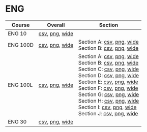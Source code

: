 # ENG

| Course | Overall | Section |
| ------ | ------- | ------- |
| ENG 10 | [csv](https://github.com/UCSD-Historical-Enrollment-Data/2025Spring/blob/main/overall/ENG%2010.csv), [png](https://raw.githubusercontent.com/UCSD-Historical-Enrollment-Data/2025Spring/main/plot_overall/ENG%2010.png), [wide](https://raw.githubusercontent.com/UCSD-Historical-Enrollment-Data/2025Spring/main/plot_overall_wide/ENG%2010.png) |  |
| ENG 100D | [csv](https://github.com/UCSD-Historical-Enrollment-Data/2025Spring/blob/main/overall/ENG%20100D.csv), [png](https://raw.githubusercontent.com/UCSD-Historical-Enrollment-Data/2025Spring/main/plot_overall/ENG%20100D.png), [wide](https://raw.githubusercontent.com/UCSD-Historical-Enrollment-Data/2025Spring/main/plot_overall_wide/ENG%20100D.png) | Section A: [csv](https://github.com/UCSD-Historical-Enrollment-Data/2025Spring/blob/main/section/ENG%20100D_A.csv), [png](https://raw.githubusercontent.com/UCSD-Historical-Enrollment-Data/2025Spring/main/plot_section/ENG%20100D_A.png), [wide](https://raw.githubusercontent.com/UCSD-Historical-Enrollment-Data/2025Spring/main/plot_section_wide/ENG%20100D_A.png)<br>Section B: [csv](https://github.com/UCSD-Historical-Enrollment-Data/2025Spring/blob/main/section/ENG%20100D_B.csv), [png](https://raw.githubusercontent.com/UCSD-Historical-Enrollment-Data/2025Spring/main/plot_section/ENG%20100D_B.png), [wide](https://raw.githubusercontent.com/UCSD-Historical-Enrollment-Data/2025Spring/main/plot_section_wide/ENG%20100D_B.png) |
| ENG 100L | [csv](https://github.com/UCSD-Historical-Enrollment-Data/2025Spring/blob/main/overall/ENG%20100L.csv), [png](https://raw.githubusercontent.com/UCSD-Historical-Enrollment-Data/2025Spring/main/plot_overall/ENG%20100L.png), [wide](https://raw.githubusercontent.com/UCSD-Historical-Enrollment-Data/2025Spring/main/plot_overall_wide/ENG%20100L.png) | Section A: [csv](https://github.com/UCSD-Historical-Enrollment-Data/2025Spring/blob/main/section/ENG%20100L_A.csv), [png](https://raw.githubusercontent.com/UCSD-Historical-Enrollment-Data/2025Spring/main/plot_section/ENG%20100L_A.png), [wide](https://raw.githubusercontent.com/UCSD-Historical-Enrollment-Data/2025Spring/main/plot_section_wide/ENG%20100L_A.png)<br>Section B: [csv](https://github.com/UCSD-Historical-Enrollment-Data/2025Spring/blob/main/section/ENG%20100L_B.csv), [png](https://raw.githubusercontent.com/UCSD-Historical-Enrollment-Data/2025Spring/main/plot_section/ENG%20100L_B.png), [wide](https://raw.githubusercontent.com/UCSD-Historical-Enrollment-Data/2025Spring/main/plot_section_wide/ENG%20100L_B.png)<br>Section C: [csv](https://github.com/UCSD-Historical-Enrollment-Data/2025Spring/blob/main/section/ENG%20100L_C.csv), [png](https://raw.githubusercontent.com/UCSD-Historical-Enrollment-Data/2025Spring/main/plot_section/ENG%20100L_C.png), [wide](https://raw.githubusercontent.com/UCSD-Historical-Enrollment-Data/2025Spring/main/plot_section_wide/ENG%20100L_C.png)<br>Section D: [csv](https://github.com/UCSD-Historical-Enrollment-Data/2025Spring/blob/main/section/ENG%20100L_D.csv), [png](https://raw.githubusercontent.com/UCSD-Historical-Enrollment-Data/2025Spring/main/plot_section/ENG%20100L_D.png), [wide](https://raw.githubusercontent.com/UCSD-Historical-Enrollment-Data/2025Spring/main/plot_section_wide/ENG%20100L_D.png)<br>Section E: [csv](https://github.com/UCSD-Historical-Enrollment-Data/2025Spring/blob/main/section/ENG%20100L_E.csv), [png](https://raw.githubusercontent.com/UCSD-Historical-Enrollment-Data/2025Spring/main/plot_section/ENG%20100L_E.png), [wide](https://raw.githubusercontent.com/UCSD-Historical-Enrollment-Data/2025Spring/main/plot_section_wide/ENG%20100L_E.png)<br>Section F: [csv](https://github.com/UCSD-Historical-Enrollment-Data/2025Spring/blob/main/section/ENG%20100L_F.csv), [png](https://raw.githubusercontent.com/UCSD-Historical-Enrollment-Data/2025Spring/main/plot_section/ENG%20100L_F.png), [wide](https://raw.githubusercontent.com/UCSD-Historical-Enrollment-Data/2025Spring/main/plot_section_wide/ENG%20100L_F.png)<br>Section G: [csv](https://github.com/UCSD-Historical-Enrollment-Data/2025Spring/blob/main/section/ENG%20100L_G.csv), [png](https://raw.githubusercontent.com/UCSD-Historical-Enrollment-Data/2025Spring/main/plot_section/ENG%20100L_G.png), [wide](https://raw.githubusercontent.com/UCSD-Historical-Enrollment-Data/2025Spring/main/plot_section_wide/ENG%20100L_G.png)<br>Section H: [csv](https://github.com/UCSD-Historical-Enrollment-Data/2025Spring/blob/main/section/ENG%20100L_H.csv), [png](https://raw.githubusercontent.com/UCSD-Historical-Enrollment-Data/2025Spring/main/plot_section/ENG%20100L_H.png), [wide](https://raw.githubusercontent.com/UCSD-Historical-Enrollment-Data/2025Spring/main/plot_section_wide/ENG%20100L_H.png)<br>Section I: [csv](https://github.com/UCSD-Historical-Enrollment-Data/2025Spring/blob/main/section/ENG%20100L_I.csv), [png](https://raw.githubusercontent.com/UCSD-Historical-Enrollment-Data/2025Spring/main/plot_section/ENG%20100L_I.png), [wide](https://raw.githubusercontent.com/UCSD-Historical-Enrollment-Data/2025Spring/main/plot_section_wide/ENG%20100L_I.png)<br>Section J: [csv](https://github.com/UCSD-Historical-Enrollment-Data/2025Spring/blob/main/section/ENG%20100L_J.csv), [png](https://raw.githubusercontent.com/UCSD-Historical-Enrollment-Data/2025Spring/main/plot_section/ENG%20100L_J.png), [wide](https://raw.githubusercontent.com/UCSD-Historical-Enrollment-Data/2025Spring/main/plot_section_wide/ENG%20100L_J.png) |
| ENG 30 | [csv](https://github.com/UCSD-Historical-Enrollment-Data/2025Spring/blob/main/overall/ENG%2030.csv), [png](https://raw.githubusercontent.com/UCSD-Historical-Enrollment-Data/2025Spring/main/plot_overall/ENG%2030.png), [wide](https://raw.githubusercontent.com/UCSD-Historical-Enrollment-Data/2025Spring/main/plot_overall_wide/ENG%2030.png) |  |
